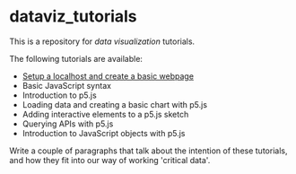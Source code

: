 # dataviz_tutorials
This is a repository for *data visualization* tutorials.

The following tutorials are available:
* [Setup a localhost and create a basic webpage](https://github.com/CenterForSpatialResearch/dataviz_tutorials/blob/master/01_SetupLocalHostBasicWeb.md)
* Basic JavaScript syntax
* Introduction to p5.js
* Loading data and creating a basic chart with p5.js
* Adding interactive elements to a p5.js sketch
* Querying APIs with p5.js
* Introduction to JavaScript objects with p5.js

Write a couple of paragraphs that talk about the intention of these tutorials, and how they fit into our way of working 'critical data'.
